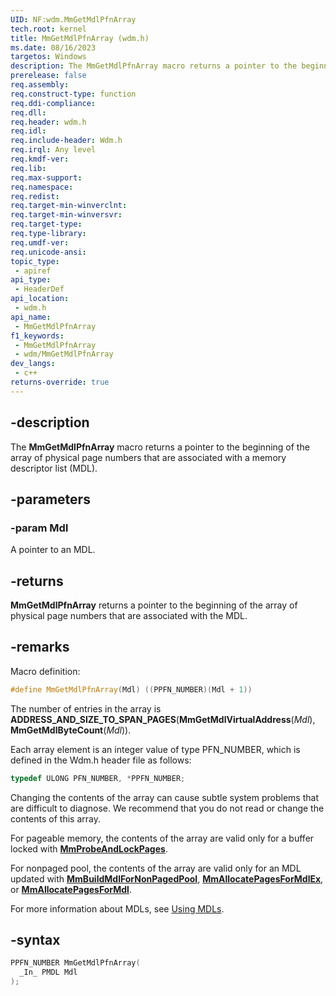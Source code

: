```yaml
---
UID: NF:wdm.MmGetMdlPfnArray
tech.root: kernel
title: MmGetMdlPfnArray (wdm.h)
ms.date: 08/16/2023
targetos: Windows
description: The MmGetMdlPfnArray macro returns a pointer to the beginning of the array of physical page numbers that are associated with a memory descriptor list (MDL).
prerelease: false
req.assembly: 
req.construct-type: function
req.ddi-compliance: 
req.dll: 
req.header: wdm.h
req.idl: 
req.include-header: Wdm.h
req.irql: Any level
req.kmdf-ver: 
req.lib: 
req.max-support: 
req.namespace: 
req.redist: 
req.target-min-winverclnt:
req.target-min-winversvr: 
req.target-type: 
req.type-library: 
req.umdf-ver: 
req.unicode-ansi: 
topic_type:
 - apiref
api_type:
 - HeaderDef
api_location:
 - wdm.h
api_name:
 - MmGetMdlPfnArray
f1_keywords:
 - MmGetMdlPfnArray
 - wdm/MmGetMdlPfnArray
dev_langs:
 - c++
returns-override: true
---
```


## -description

The **MmGetMdlPfnArray** macro returns a pointer to the beginning of the array of physical page numbers that are associated with a memory descriptor list (MDL).

## -parameters

### -param Mdl

A pointer to an MDL.

## -returns

**MmGetMdlPfnArray** returns a pointer to the beginning of the array of physical page numbers that are associated with the MDL.

## -remarks

Macro definition:

```cpp
#define MmGetMdlPfnArray(Mdl) ((PPFN_NUMBER)(Mdl + 1))
```

The number of entries in the array is **ADDRESS_AND_SIZE_TO_SPAN_PAGES**(**MmGetMdlVirtualAddress**(*Mdl*), **MmGetMdlByteCount**(*Mdl*)).

Each array element is an integer value of type PFN_NUMBER, which is defined in the Wdm.h header file as follows:

```cpp
typedef ULONG PFN_NUMBER, *PPFN_NUMBER;
```

Changing the contents of the array can cause subtle system problems that are difficult to diagnose. We recommend that you do not read or change the contents of this array.

For pageable memory, the contents of the array are valid only for a buffer locked with [**MmProbeAndLockPages**](./nf-wdm-mmprobeandlockpages.md).

For nonpaged pool, the contents of the array are valid only for an MDL updated with [**MmBuildMdlForNonPagedPool**](./nf-wdm-mmbuildmdlfornonpagedpool.md), [**MmAllocatePagesForMdlEx**](./nf-wdm-mmallocatepagesformdlex.md), or [**MmAllocatePagesForMdl**](./nf-wdm-mmallocatepagesformdl.md).

For more information about MDLs, see [Using MDLs](/windows-hardware/drivers/kernel/using-mdls).

## -syntax

```cpp
PPFN_NUMBER MmGetMdlPfnArray(
  _In_ PMDL Mdl
);
```
